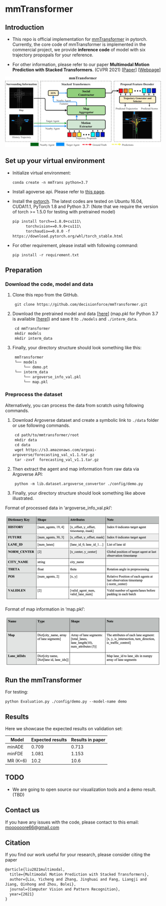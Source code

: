 # mmTransformer

## Introduction

- This repo is official implementation for [mmTransformer](https://github.com/decisionforce/mmTransformer) in pytorch. Currently, the core code of mmTransformer is implemented in the commercial project, we provide **inference code** of model with six trajectory propopals for your reference. 

- For other information, please refer to our paper **Multimodal Motion Prediction with Stacked Transformers**. (CVPR 2021) [[Paper](https://arxiv.org/pdf/2103.11624.pdf)] [[Webpage](https://decisionforce.github.io/mmTransformer/)]

![img](./figs/model.png)

## Set up your virtual environment

- Initialize virtual environment:

      conda create -n mmTrans python=3.7

- Install agoverse api. Please refer to [this page](https://github.com/argoai/argoverse-api).

- Install the [pytorch](https://pytorch.org/). The latest codes are tested on Ubuntu 16.04, CUDA11.1, PyTorch 1.8 and Python 3.7:
  (Note that we require the version of torch >= 1.5.0 for testing with pretrained model)

      pip install torch==1.8.0+cu111\
            torchvision==0.9.0+cu111\
            torchaudio==0.8.0 -f https://download.pytorch.org/whl/torch_stable.html

- For other requirement, please install with following command:

      pip install -r requirement.txt
    

## Preparation

### Download the code, model and data

1. Clone this repo from the GitHub.

        git clone https://github.com/decisionforce/mmTransformer.git

2. Download the pretrained model and data [[here](https://drive.google.com/file/d/10koDID95zoOnU3pb6AkHAqJInupMScJd/view?usp=sharing)] (map.pkl for Python 3.7 is available [[here](https://drive.google.com/file/d/1HbsgutM1PKjPj-3IIA5kG3mJEMhHGhS0/view?usp=sharing)]) and save it to `./models` and `./interm_data`.
   
        cd mmTransformer
        mkdir models
        mkdir interm_data

3. Finally, your directory structure should look something like this:

        mmTransformer
        └── models
            └── demo.pt
        └── interm_data
            └── argoverse_info_val.pkl
            └── map.pkl

### Preprocess the dataset

Alternatively, you can process the data from scratch using following commands.

1. Download Argoverse dataset and create a symbolic link to `./data` folder or use following commands.

        cd path/to/mmtransformer/root
        mkdir data
        cd data
        wget https://s3.amazonaws.com/argoai-argoverse/forecasting_val_v1.1.tar.gz 
        tar -zxvf  forecasting_val_v1.1.tar.gz

2. Then extract the agent and map information from raw data via Argoverse API:

        python -m lib.dataset.argoverse_convertor ./config/demo.py

3. Finally, your directory structure should look something like above illustrated.


Format of processed data in ‘argoverse_info_val.pkl’:

![img](./figs/format1.png)

Format of map information in ‘map.pkl’:

![img](./figs/format2.png)


## Run the mmTransformer

For testing:

    python Evaluation.py ./config/demo.py --model-name demo

## Results

Here we showcase the expected results on validation set:

| Model | Expected results | Results in paper
|--|--|--|
| minADE | 0.709 | 0.713 |
| minFDE | 1.081 | 1.153 |
| MR (K=6) | 10.2 | 10.6 |

## TODO

- We are going to open source our visualization tools and a demo result. (TBD)

## Contact us
If you have any issues with the code, please contact to this email: <moooooore66@gmail.com>

## Citation
If you find our work useful for your research, please consider citing the paper
```
@article{liu2021multimodal,
  title={Multimodal Motion Prediction with Stacked Transformers},
  author={Liu, Yicheng and Zhang, Jinghuai and Fang, Liangji and Jiang, Qinhong and Zhou, Bolei},
  journal={Computer Vision and Pattern Recognition},
  year={2021}
}
```
